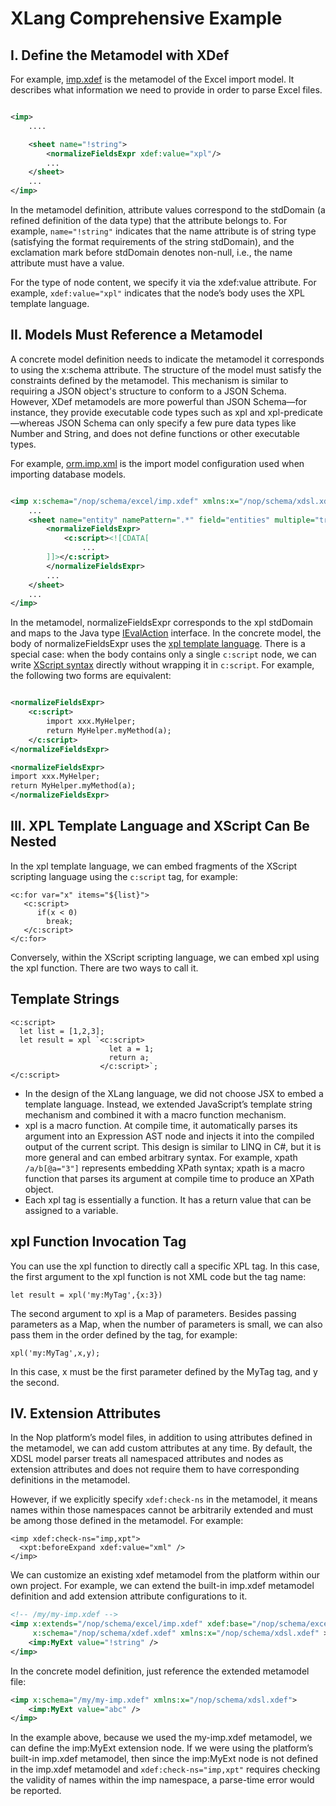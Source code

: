 # XLang Comprehensive Example

## I. Define the Metamodel with XDef

For example, [imp.xdef](https://gitee.com/canonical-entropy/nop-entropy/blob/master/nop-xdefs/src/main/resources/_vfs/nop/schema/excel/imp.xdef)
is the metamodel of the Excel import model. It describes what information we need to provide in order to parse Excel files.

```xml

<imp>
    ....

    <sheet name="!string">
        <normalizeFieldsExpr xdef:value="xpl"/>
        ...
    </sheet>
    ...
</imp>
```

In the metamodel definition, attribute values correspond to the stdDomain (a refined definition of the data type) that the attribute belongs to.
For example, `name="!string"` indicates that the name attribute is of string type (satisfying the format requirements of the string stdDomain), and the exclamation mark before stdDomain denotes non-null, i.e., the name attribute must have a value.

For the type of node content, we specify it via the xdef:value attribute. For example, `xdef:value="xpl"` indicates that the node’s body uses the XPL template language.

## II. Models Must Reference a Metamodel

A concrete model definition needs to indicate the metamodel it corresponds to using the x:schema attribute. The structure of the model must satisfy the constraints defined by the metamodel. This mechanism is similar to requiring a JSON object's structure to conform to a JSON
Schema.
However, XDef metamodels are more powerful than JSON Schema—for instance, they provide executable code types such as xpl and xpl-predicate—whereas JSON
Schema can only specify a few pure data types like Number and String, and does not define functions or other executable types.

For example, [orm.imp.xml](https://gitee.com/canonical-entropy/nop-entropy/blob/master/nop-orm-model/src/main/resources/_vfs/nop/orm/imp/orm.imp.xml)
is the import model configuration used when importing database models.

```xml

<imp x:schema="/nop/schema/excel/imp.xdef" xmlns:x="/nop/schema/xdsl.xdef">
    ...
    <sheet name="entity" namePattern=".*" field="entities" multiple="true" keyProp="name" sheetNameProp="tableName">
        <normalizeFieldsExpr>
            <c:script><![CDATA[
                ...
        ]]></c:script>
        </normalizeFieldsExpr>
        ...
    </sheet>
    ...
</imp>
```

In the metamodel, normalizeFieldsExpr corresponds to the xpl stdDomain and maps to the Java type [IEvalAction](https://gitee.com/canonical-entropy/nop-entropy/blob/master/nop-core/src/main/java/io/nop/core/lang/eval/IEvalAction.java)
interface.
In the concrete model, the body of normalizeFieldsExpr uses the [xpl template language](xpl.md). There is a special case: when the body contains only a single `c:script`
node, we can write [XScript syntax](xscript.md) directly without wrapping it in `c:script`.
For example, the following two forms are equivalent:

```xml

<normalizeFieldsExpr>
    <c:script>
        import xxx.MyHelper;
        return MyHelper.myMethod(a);
    </c:script>
</normalizeFieldsExpr>

<normalizeFieldsExpr>
import xxx.MyHelper;
return MyHelper.myMethod(a);
</normalizeFieldsExpr>
```

## III. XPL Template Language and XScript Can Be Nested

In the xpl template language, we can embed fragments of the XScript scripting language using the `c:script` tag, for example:

```
<c:for var="x" items="${list}">
   <c:script>
      if(x < 0)
        break;
   </c:script>
</c:for>
```

Conversely, within the XScript scripting language, we can embed xpl using the xpl function. There are two ways to call it.

## Template Strings

```
<c:script>
  let list = [1,2,3];
  let result = xpl `<c:script>
                      let a = 1;
                      return a;
                    </c:script>`;
</c:script>
```

* In the design of the XLang language, we did not choose JSX to embed a template language. Instead, we extended JavaScript’s template string mechanism and combined it with a macro function mechanism.
* xpl is a macro function. At compile time, it automatically parses its argument into an Expression AST node and injects it into the compiled output of the current script. This design is similar to LINQ in C#, but it is more general and can embed arbitrary syntax. For example, xpath `/a/b[@a="3"]` represents embedding XPath syntax; xpath is a macro function that parses its argument at compile time to produce an XPath object.
* Each xpl tag is essentially a function. It has a return value that can be assigned to a variable.

## xpl Function Invocation Tag

You can use the xpl function to directly call a specific XPL tag. In this case, the first argument to the xpl function is not XML code but the tag name:

```
let result = xpl('my:MyTag',{x:3})
```

The second argument to xpl is a Map of parameters. Besides passing parameters as a Map, when the number of parameters is small, we can also pass them in the order defined by the tag, for example:

```
xpl('my:MyTag',x,y);
```

In this case, x must be the first parameter defined by the MyTag tag, and y the second.

## IV. Extension Attributes

In the Nop platform’s model files, in addition to using attributes defined in the metamodel, we can add custom attributes at any time. By default, the XDSL model parser treats all namespaced attributes and nodes as extension attributes and does not require them to have corresponding definitions in the metamodel.

However, if we explicitly specify `xdef:check-ns` in the metamodel, it means names within those namespaces cannot be arbitrarily extended and must be among those defined in the metamodel. For example:

```
<imp xdef:check-ns="imp,xpt">
  <xpt:beforeExpand xdef:value="xml" />
</imp>
```

We can customize an existing xdef metamodel from the platform within our own project. For example, we can extend the built-in imp.xdef metamodel definition and add extension attribute configurations to it.

```xml
<!-- /my/my-imp.xdef -->
<imp x:extends="/nop/schema/excel/imp.xdef" xdef:base="/nop/schema/excel/imp.xdef"
     x:schema="/nop/schema/xdef.xdef" xmlns:x="/nop/schema/xdsl.xdef" >
    <imp:MyExt value="!string" />
</imp>
```

In the concrete model definition, just reference the extended metamodel file:

```xml
<imp x:schema="/my/my-imp.xdef" xmlns:x="/nop/schema/xdsl.xdef">
    <imp:MyExt value="abc" />
</imp>
```

In the example above, because we used the my-imp.xdef metamodel, we can define the imp:MyExt extension node. If we were using the platform’s built-in imp.xdef metamodel,
then since the imp:MyExt node is not defined in the imp.xdef metamodel and `xdef:check-ns="imp,xpt"` requires checking the validity of names within the imp namespace, a parse-time error would be reported.
<!-- SOURCE_MD5:d129978cdbde82eb8ca57a7451cb3987-->
